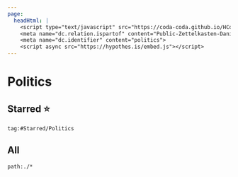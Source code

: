 ```yaml
---
page:
  headHtml: |
    <script type="text/javascript" src="https://coda-coda.github.io/HConfig/1.js"></script>
    <meta name="dc.relation.ispartof" content="Public-Zettelkasten-Daniel-Britten-(ORCID-0000-0002-7860-3595)">
    <meta name="dc.identifier" content="politics">
    <script async src="https://hypothes.is/embed.js"></script>
---
```

# Politics
## Starred ⭐
```query
tag:#Starred/Politics
```

## All
```query
path:./*
```